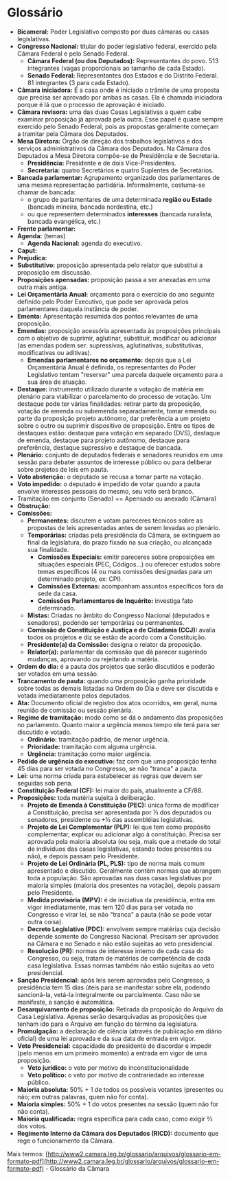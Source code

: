 Glossário
=========

- **Bicameral:** Poder Legislativo composto por duas câmaras ou casas legislativas.
- **Congresso Nacional:** titular do poder legislativo federal, exercido pela Câmara Federal e pelo Senado Federal.
    - **Câmara Federal (ou dos Deputados):** Representantes do povo. 513 integrantes (vagas proporcionais ao tamanho de cada Estado).
    - **Senado Federal:** Representantes dos Estados e do Distrito Federal. 81 integrantes (3 para cada Estado).
- **Câmara iniciadora:** É a casa onde é iniciado o trâmite de uma proposta que precisa ser aprovado por ambas as casas. Ela é chamada iniciadora porque é lá que o processo de aprovação é iniciado.
- **Câmara revisora:** uma das duas Casas Legislativas a quem cabe examinar proposição já aprovada pela outra. Esse papel é quase sempre exercido pelo Senado Federal, pois as propostas geralmente começam a tramitar pela Câmara dos Deputados.
- **Mesa Diretora:** Órgão de direção dos trabalhos legislativos e dos serviços administrativos da Câmara dos Deputados. Na Câmara dos Deputados a Mesa Diretora compõe-se de Presidência e de Secretaria.
    - **Presidência:** Presidente e de dois Vice-Presidentes.
    - **Secretaria:** quatro Secretários e quatro Suplentes de Secretários.
- **Bancada parlamentar:** Agrupamento organizado dos parlamentares de uma mesma representação partidária. Informalmente, costuma-se chamar de bancada:
    - o grupo de parlamentares de uma determinada **região ou Estado** (bancada mineira, bancada nordestina, etc.)
    - ou que representem determinados **interesses** (bancada ruralista, bancada evangélica, etc.)
- **Frente parlamentar:**
- **Agenda:** (temas)
    - **Agenda Nacional:** agenda do executivo.
- **Caput:**
- **Prejudica:**
- **Substitutivo:** proposição apresentada pelo relator que substitui a proposição em discussão.
- **Proposições apensadas:** proposição passa a ser anexadas em uma outra mais antiga.
- **Lei Orçamentária Anual:** orçamento para o exercício do ano seguinte definido pelo Poder Executivo, que pode ser aprovada pelos parlamentares daquela instância de poder.
- **Ementa:** Apresentação resumida dos pontos relevantes de uma proposição.
- **Emendas:** proposição acessória apresentada às proposições principais com o objetivo de suprimir, aglutinar, substituir, modificar ou adicionar (as emendas podem ser: supressivas, aglutinativas, substitutivas, modificativas ou aditivas).
    - **Emendas parlamentares no orçamento:** depois que a Lei Orçamentária Anual é definida, os representantes do Poder Legislativo tentam "reservar" uma parcela daquele orçamento para a sua área de atuação.
- **Destaque:** instrumento utilizado durante a votação de matéria em plenário para viabilizar o parcelamento do processo de votação. Um destaque pode ter várias finalidades: retirar parte da proposição, votação de emenda ou subemenda separadamente, tomar emenda ou parte da proposição projeto autônomo, dar preferência a um projeto sobre o outro ou suprimir dispositivo de proposição. Entre os tipos de destaques estão: destaque para votação em separado (DVS), destaque de emenda, destaque para projeto autônomo, destaque para preferência, destaque supressivo e destaque de bancada.
- **Plenário:** conjunto de deputados federais e senadores reunidos em uma sessão para debater assuntos de interesse público ou para deliberar sobre projetos de leis em pauta.
- **Voto abstenção:** o deputado se recusa a tomar parte na votação.
- **Voto impedido:** o deputado é impedido de votar quando a pauta envolve interesses pessoais do mesmo, seu voto será branco.
- Tramitação em conjunto (Senado) == Apensado ou anexado (Câmara)
- **Obstrução:**
- **Comissões:**
    - **Permanentes:** discutem e votam pareceres técnicos sobre as propostas de leis apresentadas antes de serem levadas ao plenário.
    - **Temporárias:** criadas pela presidência da Câmara, se extinguem ao final da legislatura, do prazo fixado na sua criação, ou alcançada sua finalidade.
        - **Comissões Especiais:** emitir pareceres sobre proposições em situações especiais (PEC, Códigos\...) ou oferecer estudos sobre temas específicos (4 ou mais comissões designadas para um determinado projeto, ex: CPI).
        - **Comissões Externas:** acompanham assuntos específicos fora da sede da casa.
        - **Comissões Parlamentares de Inquérito:** investiga fato determinado.
    - **Mistas:** Criadas no âmbito do Congresso Nacional (deputados e senadores), podendo ser temporárias ou permanentes.
    - **Comissão de Constituição e Justiça e de Cidadania (CCJ):** avalia todos os projetos e diz se estão de acordo com a Constituição.
    - **Presidente(a) da Comissão:** designa o relator da proposição.
    - **Relator(a):** parlamentar da comissão que dá parecer sugerindo mudanças, aprovando ou rejeitando a matéria.
- **Ordem do dia:** é a pauta dos projetos que serão discutidos e poderão ser votados em uma sessão.
- **Trancamento de pauta:** quando uma proposição ganha prioridade sobre todas as demais listadas na Ordem do Dia e deve ser discutida e votada imediatamente pelos deputados.
- **Ata:** Documento oficial de registro dos atos ocorridos, em geral, numa reunião de comissão ou sessão plenária.
- **Regime de tramitação:** modo como se dá o andamento das proposições no parlamento. Quanto maior a urgência menos tempo ele terá para ser discutido e votado.
    - **Ordinário:** tramitação padrão, de menor urgência.
    - **Prioridade:** tramitação com alguma urgência.
    - **Urgência:** tramitação como maior urgência.
- **Pedido de urgência do executivo:** faz com que uma proposição tenha 45 dias para ser votada no Congresso, se não "tranca" a pauta.
- **Lei:** uma norma criada para estabelecer as regras que devem ser seguidas sob pena.
- **Constituição Federal (CF):** lei maior do país, atualmente a CF/88.
- **Proposições:** toda matéria sujeita à deliberação.
    - **Projeto de Emenda à Constituição (PEC):** única forma de modificar a Constituição, precisa ser apresentada por ⅓ dos deputados ou senadores, presidente ou +½ das assembléias legislativas.
    - **Projeto de Lei Complementar (PLP):** lei que tem como propósito complementar, explicar ou adicionar algo à constituição. Precisa ser aprovada pela maioria absoluta (ou seja, mais que a metade do total de indivíduos das casas legislativas, estando todos presentes ou não), e depois passam pelo Presidente.
    - **Projeto de Lei Ordinária (PL, PLS):** tipo de norma mais comum apresentado e discutido. Geralmente contém normas que abrangem toda a população. São aprovadas nas duas casas legislativas por maioria simples (maioria dos presentes na votação), depois passam pelo Presidente.
    - **Medida provisória (MPV):** é de iniciativa da presidência, entra em vigor imediatamente, mas tem 120 dias para ser votada no Congresso e virar lei, se não "tranca" a pauta (não se pode votar outra coisa).
    - **Decreto Legislativo (PDC):** envolvem sempre matérias cuja decisão depende somente do Congresso Nacional. Precisam ser aprovados na Câmara e no Senado e não estão sujeitas ao veto presidencial.
    - **Resolução (PR):** normas de interesse interno de cada casa do Congresso, ou seja, tratam de matérias de competência de cada casa legislativa. Essas normas também não estão sujeitas ao veto presidencial.
- **Sanção Presidencial:** após leis serem aprovadas pelo Congresso, a presidência tem 15 dias úteis para se manifestar sobre ela, podendo sancioná-la, vetá-la integralmente ou parcialmente. Caso não se manifeste, a sanção é automática.
- **Desarquivamento de proposição:** Retirada da proposição do Arquivo da Casa Legislativa. Apenas serão desarquivadas as proposições que tenham ido para o Arquivo em função do término da legislatura.
- **Promulgação:** a declaração de ciência (através de publicação em diário oficial) de uma lei aprovada e da sua data de entrada em vigor.
- **Veto Presidencial:** capacidade do presidente de discordar e impedir (pelo menos em um primeiro momento) a entrada em vigor de uma proposição.
    - **Veto jurídico:** o veto por motivo de inconstitucionalidade
    - **Veto político:** o veto por motivo de contrariedade ao interesse público.
- **Maioria absoluta:** 50% + 1 de todos os possíveis votantes (presentes ou não; em outras palavras, quem não for conta).
- **Maioria simples:** 50% + 1 do votos presentes na sessão (quem não for não conta).
- **Maioria qualificada:** regra específica para cada caso, como exigir ⅔ dos votos.
- **Regimento Interno da Câmara dos Deputados (RICD):** documento que rege o funcionamento da Câmara.

Mais termos:
[http://www2.camara.leg.br/glossario/arquivos/glossario-em-formato-pdf](http://www2.camara.leg.br/glossario/arquivos/glossario-em-formato-pdf) - Glossário da Câmara
